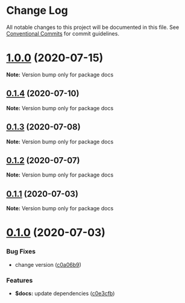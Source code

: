 # Change Log

All notable changes to this project will be documented in this file.
See [Conventional Commits](https://conventionalcommits.org) for commit guidelines.

# [1.0.0](https://github.com/hn-ui/hn-ui/compare/docs@0.1.4...docs@1.0.0) (2020-07-15)

**Note:** Version bump only for package docs





## [0.1.4](https://github.com/hn-ui/hn-ui/compare/docs@0.1.3...docs@0.1.4) (2020-07-10)

**Note:** Version bump only for package docs





## [0.1.3](https://github.com/hn-ui/hn-ui/compare/docs@0.1.2...docs@0.1.3) (2020-07-08)

**Note:** Version bump only for package docs





## [0.1.2](https://github.com/hn-ui/hn-ui/compare/docs@0.1.1...docs@0.1.2) (2020-07-07)

**Note:** Version bump only for package docs





## [0.1.1](https://github.com/hn-ui/hn-ui/compare/docs@0.1.0...docs@0.1.1) (2020-07-03)

**Note:** Version bump only for package docs






# [0.1.0](https://github.com/hn-ui/hn-ui/compare/docs@0.0.3...docs@0.1.0) (2020-07-03)


### Bug Fixes

* change version ([c0a06b9](https://github.com/hn-ui/hn-ui/commit/c0a06b978aab7d070c2a36c1a237df8b4519abb9))


### Features

* **$docs:** update dependencies ([c0e3cfb](https://github.com/hn-ui/hn-ui/commit/c0e3cfbb8bb713e12ccf2bd4faf64e7e08817761))
